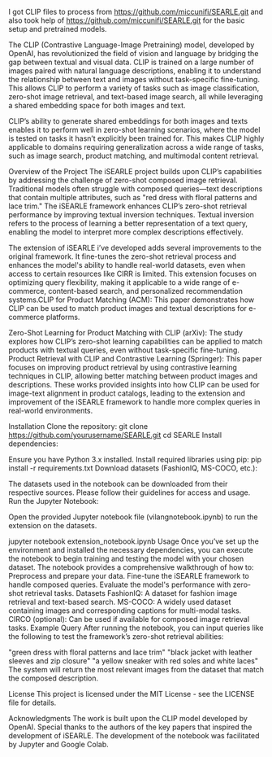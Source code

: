I got CLIP files to process from https://github.com/miccunifi/SEARLE.git and also took help of https://github.com/miccunifi/SEARLE.git for the basic setup and pretrained models.

The CLIP (Contrastive Language-Image Pretraining) model, developed by OpenAI, has revolutionized the field of vision and language by bridging the gap between textual and visual data. CLIP is trained on a large number of images paired with natural language descriptions, enabling it to understand the relationship between text and images without task-specific fine-tuning. This allows CLIP to perform a variety of tasks such as image classification, zero-shot image retrieval, and text-based image search, all while leveraging a shared embedding space for both images and text.

CLIP’s ability to generate shared embeddings for both images and texts enables it to perform well in zero-shot learning scenarios, where the model is tested on tasks it hasn’t explicitly been trained for. This makes CLIP highly applicable to domains requiring generalization across a wide range of tasks, such as image search, product matching, and multimodal content retrieval.

Overview of the Project
The iSEARLE project builds upon CLIP’s capabilities by addressing the challenge of zero-shot composed image retrieval. Traditional models often struggle with composed queries—text descriptions that contain multiple attributes, such as "red dress with floral patterns and lace trim." The iSEARLE framework enhances CLIP’s zero-shot retrieval performance by improving textual inversion techniques. Textual inversion refers to the process of learning a better representation of a text query, enabling the model to interpret more complex descriptions effectively.

The extension of iSEARLE i’ve developed adds several improvements to the original framework. It fine-tunes the zero-shot retrieval process and enhances the model's ability to handle real-world datasets, even when access to certain resources like CIRR is limited. This extension focuses on optimizing query flexibility, making it applicable to a wide range of e-commerce, content-based search, and personalized recommendation systems.CLIP for Product Matching (ACM): This paper demonstrates how CLIP can be used to match product images and textual descriptions for e-commerce platforms.

Zero-Shot Learning for Product Matching with CLIP (arXiv): The study explores how CLIP’s zero-shot learning capabilities can be applied to match products with textual queries, even without task-specific fine-tuning.
Product Retrieval with CLIP and Contrastive Learning (Springer): This paper focuses on improving product retrieval by using contrastive learning techniques in CLIP, allowing better matching between product images and descriptions.
These works provided insights into how CLIP can be used for image-text alignment in product catalogs, leading to the extension and improvement of the iSEARLE framework to handle more complex queries in real-world environments.

Installation
Clone the repository:
git clone https://github.com/yourusername/SEARLE.git
cd SEARLE
Install dependencies:

Ensure you have Python 3.x installed.
Install required libraries using pip:
pip install -r requirements.txt
Download datasets (FashionIQ, MS-COCO, etc.):

The datasets used in the notebook can be downloaded from their respective sources. Please follow their guidelines for access and usage.
Run the Jupyter Notebook:

Open the provided Jupyter notebook file (vilangnotebook.ipynb) to run the extension on the datasets.

jupyter notebook extension_notebook.ipynb
Usage
Once you’ve set up the environment and installed the necessary dependencies, you can execute the notebook to begin training and testing the model with your chosen dataset. The notebook provides a comprehensive walkthrough of how to:
Preprocess and prepare your data.
Fine-tune the iSEARLE framework to handle composed queries.
Evaluate the model's performance with zero-shot retrieval tasks.
Datasets
FashionIQ: A dataset for fashion image retrieval and text-based search.
MS-COCO: A widely used dataset containing images and corresponding captions for multi-modal tasks.
CIRCO (optional): Can be used if available for composed image retrieval tasks.
Example Query
After running the notebook, you can input queries like the following to test the framework’s zero-shot retrieval abilities:

"green dress with floral patterns and lace trim"
"black jacket with leather sleeves and zip closure"
"a yellow sneaker with red soles and white laces"
The system will return the most relevant images from the dataset that match the composed description.


License
This project is licensed under the MIT License - see the LICENSE file for details.

Acknowledgments
The work is built upon the CLIP model developed by OpenAI.
Special thanks to the authors of the key papers that inspired the development of iSEARLE.
The development of the notebook was facilitated by Jupyter and Google Colab.
